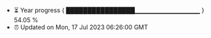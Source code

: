- ⏳ Year progress { ████████████████▁▁▁▁▁▁▁▁▁▁▁▁▁▁ } 54.05 %
- ⏰ Updated on Mon, 17 Jul 2023 06:26:00 GMT

